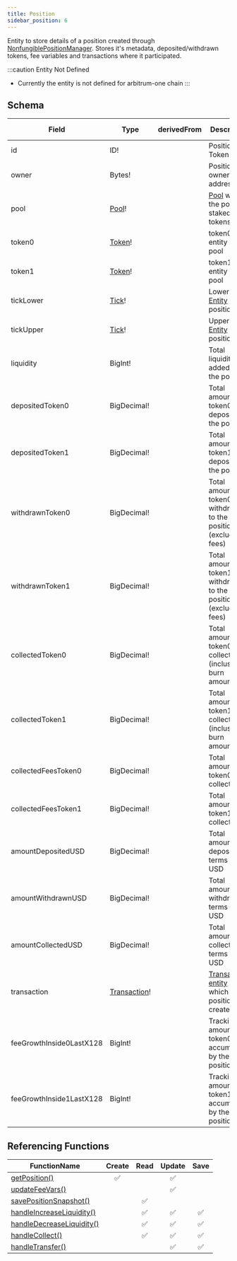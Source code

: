 ```yaml
---
title: Position
sidebar_position: 6
---
```


Entity to store details of a position created through [NonfungiblePositionManager](../contracts/nonfungiblepositionmanager). Stores it's metadata, deposited/withdrawn tokens, fee variables and transactions where it participated.

:::caution Entity Not Defined
- Currently the entity is not defined for arbitrum-one chain
:::

## Schema
|Field|Type|derivedFrom|Description|Field Missing|
|-|-|-|-|-|
|id | ID! | | Position NFT Token ID |
|owner | Bytes! | | Position NFT owner's address |
|pool | [Pool](./pool)! | | [Pool](./pool) where the position staked the tokens |
|token0 | [Token](./token)! | | token0 entity of the pool |
|token1 | [Token](./token)! | | token1 entity of the pool |
|tickLower | [Tick](./tick)! | | Lower [Tick Entity](./tick) of the position |
|tickUpper | [Tick](./tick)! | | Upper [Tick Entity](./tick) of the position |
|liquidity | BigInt! | | Total liquidity added by the position |
|depositedToken0 | BigDecimal! | | Total amount token0 ever deposited to the position |
|depositedToken1 | BigDecimal! | | Total amount token1 ever deposited to the position |
|withdrawnToken0 | BigDecimal! | | Total amount token0 withdrawn to the position (excluding fees) |
|withdrawnToken1 | BigDecimal! | | Total amount token1 withdrawn to the position (excluding fees) |
|collectedToken0 | BigDecimal! | | Total amount of token0 collected (inclusive of burn amounts) | mainnet |
|collectedToken1 | BigDecimal! | | Total amount of token1 collected (inclusive of burn amounts) | mainnet |
|collectedFeesToken0 | BigDecimal! | | Total amount token0 fee collected |
|collectedFeesToken1 | BigDecimal! | | Total amount token1 fee collected |
|amountDepositedUSD | BigDecimal! | | Total amount deposited in terms of USD | mainnet, optimsim |
|amountWithdrawnUSD | BigDecimal! | | Total amount withdrawn in terms of USD | mainnet, optimism |
|amountCollectedUSD | BigDecimal! | | Total amount collected in terms of USD | mainnet, optimism |
|transaction | [Transaction](./transaction)! | | [Transaction entity](./transaction) in which the position was created |
|feeGrowthInside0LastX128 | BigInt! | | Tracking the amount of token0 fee accumulated by the position |
|feeGrowthInside1LastX128 | BigInt! | | Tracking the amount of token1 fee accumulated by the position |

## Referencing Functions

|FunctionName|Create|Read|Update|Save|
|-|-|-|-|-|
|[getPosition()](../functions-n-handlers/mappings/position-manager.ts#getposition)|<center>:white_check_mark:</center>||<center>:white_check_mark:</center>||
|[updateFeeVars()](../functions-n-handlers/mappings/position-manager.ts#updatefeevars)|||<center>:white_check_mark:</center>||
|[savePositionSnapshot()](../functions-n-handlers/mappings/position-manager.ts#savepositionsnapshot)||<center>:white_check_mark:</center>|||
|[handleIncreaseLiquidity()](../functions-n-handlers/mappings/position-manager.ts#handleincreaseliquidity)||<center>:white_check_mark:</center>|<center>:white_check_mark:</center>|<center>:white_check_mark:</center>|
|[handleDecreaseLiquidity()](../functions-n-handlers/mappings/position-manager.ts#handledecreaseliquidity)||<center>:white_check_mark:</center>|<center>:white_check_mark:</center>|<center>:white_check_mark:</center>|
|[handleCollect()](../functions-n-handlers/mappings/position-manager.ts#handlecollect)||<center>:white_check_mark:</center>|<center>:white_check_mark:</center>|<center>:white_check_mark:</center>|
|[handleTransfer()](../functions-n-handlers/mappings/position-manager.ts#handletransfer)|||<center>:white_check_mark:</center>|<center>:white_check_mark:</center>|

